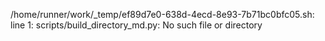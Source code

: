 /home/runner/work/_temp/ef89d7e0-638d-4ecd-8e93-7b71bc0bfc05.sh: line 1: scripts/build_directory_md.py: No such file or directory
